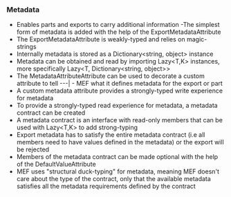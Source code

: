 ### Metadata

*   Enables parts and exports to carry additional information -The simplest form of metadata is added with the help of the ExportMetadataAttribute
*   The ExportMetadataAttribute is weakly-typed and relies on magic-strings
*   Internally metadata is stored as a Dictionary<string, object> instance
*   Metadata can be obtained and read by importing Lazy<T,K> instances, more specifically Lazy<T, Dictionary<string, object>>
*   The MetadataAttributeAttribute can be used to decorate a custom attribute to tell \---| - MEF what it defines metadata for the export or part
*   A custom metadata attribute provides a strongly-typed write experience for metadata
*   To provide a strongly-typed read experience for metadata, a metadata contract can be created
*   A metadata contract is an interface with read-only members that can be used with Lazy<T,K> to add strong-typing
*   Export metadata has to satisfy the entire metadata contract (i.e all members need to have values defined in the metadata) or the export will be rejected
*   Members of the metadata contract can be made optional with the help of the DefaultValueAttribute
*   MEF uses "structural duck-typing" for metadata, meaning MEF doesn't care about the type of the contract, only that the available metadata satisfies all the metadata requirements defined by the contract
